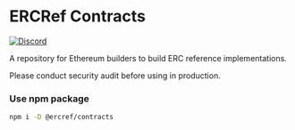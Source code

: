 # ERCRef Contracts

[![Discord](https://dcbadge.vercel.app/api/server/XDfYyXhH6B?style=flat)](https://discord.io/ERCRef)

A repository for Ethereum builders to build ERC reference implementations.

Please conduct security audit before using in production.

### Use npm package

```sh
npm i -D @ercref/contracts
```

